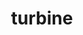 ---
title: "turbine"
layout: cache
categories: [package, develop-2025-04-27]
meta: {"compilers": ["cce@18.0.0", "gcc@11.4.0", "intel-oneapi-compilers@2025.1.0"], "num_specs": 6, "num_specs_by_stack": {"e4s": 2, "e4s-cray-rhel": 1, "e4s-neoverse-v2": 2, "e4s-oneapi": 1, "root": 6}, "oss": ["rhel8", "ubuntu22.04"], "platforms": ["linux"], "stacks": ["e4s", "e4s-cray-rhel", "e4s-neoverse-v2", "e4s-oneapi", "root"], "targets": ["neoverse_v2", "x86_64_v3"], "versions": ["1.3.0"]}
spec_details: [{"compiler": "intel-oneapi-compilers@2025.1.0", "hash": "7smkprjune6ipre7xmipil2p5bmw6w62", "os": "ubuntu22.04", "platform": "linux", "size": "-", "stacks": ["e4s-oneapi", "root"], "target": "x86_64_v3", "variants": ["build_system=autotools", "~hdf5", "~python", "~r"], "versions": ["1.3.0"]}, {"compiler": "gcc@11.4.0", "hash": "d6viuxi4lt7ya4wbbz5unb5ik6r3pd4x", "os": "ubuntu22.04", "platform": "linux", "size": "-", "stacks": ["e4s", "root"], "target": "x86_64_v3", "variants": ["build_system=autotools", "~hdf5", "~python", "~r"], "versions": ["1.3.0"]}, {"compiler": "gcc@11.4.0", "hash": "g644nyzhnnzndetcib2etpma53l7nsv2", "os": "ubuntu22.04", "platform": "linux", "size": "-", "stacks": ["e4s-neoverse-v2", "root"], "target": "neoverse_v2", "variants": ["build_system=autotools", "~hdf5", "~python", "~r"], "versions": ["1.3.0"]}, {"compiler": "cce@18.0.0", "hash": "gu4l5y3njgnexy3pugdfhhwagpaybiyp", "os": "rhel8", "platform": "linux", "size": "-", "stacks": ["e4s-cray-rhel", "root"], "target": "x86_64_v3", "variants": ["build_system=autotools", "~hdf5", "~python", "~r"], "versions": ["1.3.0"]}, {"compiler": "gcc@11.4.0", "hash": "hjauahnslct3jhb5a6ujpulht64xwipz", "os": "ubuntu22.04", "platform": "linux", "size": "-", "stacks": ["e4s", "root"], "target": "x86_64_v3", "variants": ["build_system=autotools", "~hdf5", "~python", "~r"], "versions": ["1.3.0"]}, {"compiler": "gcc@11.4.0", "hash": "zhufxjfjfqpbgxcxpdeqaesb5jsfwi6w", "os": "ubuntu22.04", "platform": "linux", "size": "-", "stacks": ["e4s-neoverse-v2", "root"], "target": "neoverse_v2", "variants": ["build_system=autotools", "~hdf5", "~python", "~r"], "versions": ["1.3.0"]}]
---